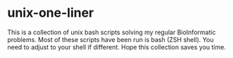 # unix-one-liner
This is a collection of unix bash scripts solving my regular BioInformatic problems.
Most of these scripts have been run is bash (ZSH shell). You need to adjust to your shell if different.
Hope this collection saves you time.


